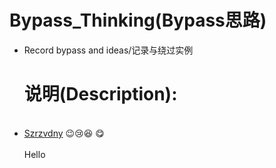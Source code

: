 # Bypass_Thinking(Bypass思路)
- Record bypass and ideas/记录与绕过实例
  # 说明(Description):
  <br />
- [Szrzvdny](http://www.inksec.cn/) :wink::cry::laughing: :yum:
  <br />
  <br />
Hello
